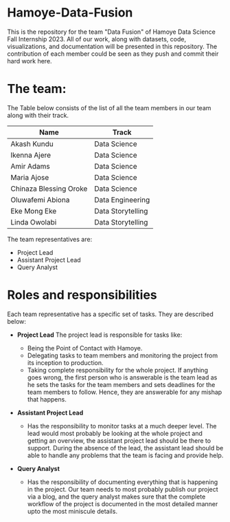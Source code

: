 # Hamoye-Data-Fusion
This is the repository for the team "Data Fusion" of Hamoye Data Science Fall Internship 2023. All of our work, along with datasets, code, visualizations, and documentation will be presented in this repository. The contribution of each member could be seen as they push and commit their hard work here.

# The team:

The Table below consists of the list of all the team members in our team along with their track.

| Name | Track |
| --- | --- |
| Akash Kundu | Data Science |
| Ikenna Ajere | Data Science |
| Amir Adams | Data Science |
| Maria Ajose | Data Science |
| Chinaza Blessing Oroke | Data Science |
| Oluwafemi Abiona | Data Engineering |
| Eke Mong Eke | Data Storytelling |
| Linda Owolabi | Data Storytelling |

The team representatives are:

-  Project Lead
- Assistant Project Lead
- Query Analyst

# Roles and responsibilities

Each team representative has a specific set of tasks. They are described below:

- **Project Lead**
The project lead is responsible for tasks like:

	- Being the Point of Contact with Hamoye.
	- Delegating tasks to team members and monitoring the project from its inception to production.
	- Taking complete responsibility for the whole project. If anything goes wrong, the first person who is answerable is the team lead as he sets the tasks for the team members and sets deadlines for the team members to follow. Hence, they are answerable for any mishap that happens.

- **Assistant Project Lead**
	 
	- Has the responsibility to monitor tasks at a much deeper level. The lead would most probably be looking at the whole project and getting an overview, the assistant project lead should be there to support. During the absence of the lead, the assistant lead should be able to handle any problems that the team is facing and provide help.

- **Query Analyst**

	- Has the responsibility of documenting everything that is happening in the project. Our team needs to most probably publish our project via a blog, and the query analyst makes sure that the complete workflow of the project is documented in the most detailed manner upto the most miniscule details.
